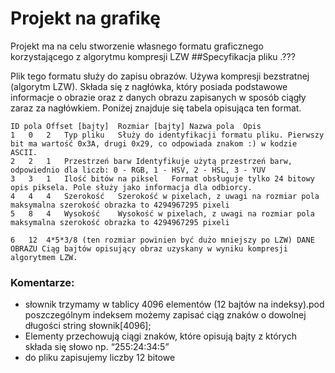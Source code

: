 # Projekt na grafikę

Projekt ma na celu stworzenie własnego formatu graficznego korzystającego z algorytmu kompresji LZW 
##Specyfikacja pliku .???

Plik tego formatu służy do zapisu obrazów. Używa kompresji bezstratnej (algorytm LZW). Składa się z nagłówka, który posiada podstawowe informacje o obrazie oraz z danych obrazu zapisanych w sposób ciągły zaraz za nagłówkiem. Poniżej znajduje się tabela opisująca ten format.
```
ID pola	Offset [bajty]	Rozmiar [bajty]	Nazwa pola	Opis
1	0	2	Typ pliku	Służy do identyfikacji formatu pliku. Pierwszy bit ma wartość 0x3A, drugi 0x29, co odpowiada znakom :) w kodzie ASCII.
2	2	1	Przestrzeń barw	Identyfikuje użytą przestrzeń barw, odpowiednio dla liczb: 0 - RGB, 1 - HSV, 2 - HSL, 3 - YUV
3	3	1	Ilość bitów na piksel	Format obsługuje tylko 24 bitowy opis piksela. Pole służy jako informacja dla odbiorcy.
4	4	4	Szerokość	Szerokość w pixelach, z uwagi na rozmiar pola maksymalna szerokość obrazka to 4294967295 pixeli
5	8	4	Wysokość	Wysokość w pixelach, z uwagi na rozmiar pola maksymalna szerokość obrazka to 4294967295 pixeli

6	12	4*5*3/8 (ten rozmiar powinien być dużo mniejszy po LZW)	DANE OBRAZU	Ciąg bajtów opisujący obraz uzyskany w wyniku kompresji algorytmem LZW.
```



### Komentarze:
* słownik trzymamy w tablicy 4096 elementów (12 bajtów na indeksy).pod poszczególnym indeksem możemy zapisać ciąg znaków o dowolnej długości string słownik[4096]; 
* Elementy przechowują ciągi znaków, które opisują bajty z których składa się słowo np. “255:24:34:5”
* do pliku zapisujemy liczby 12 bitowe